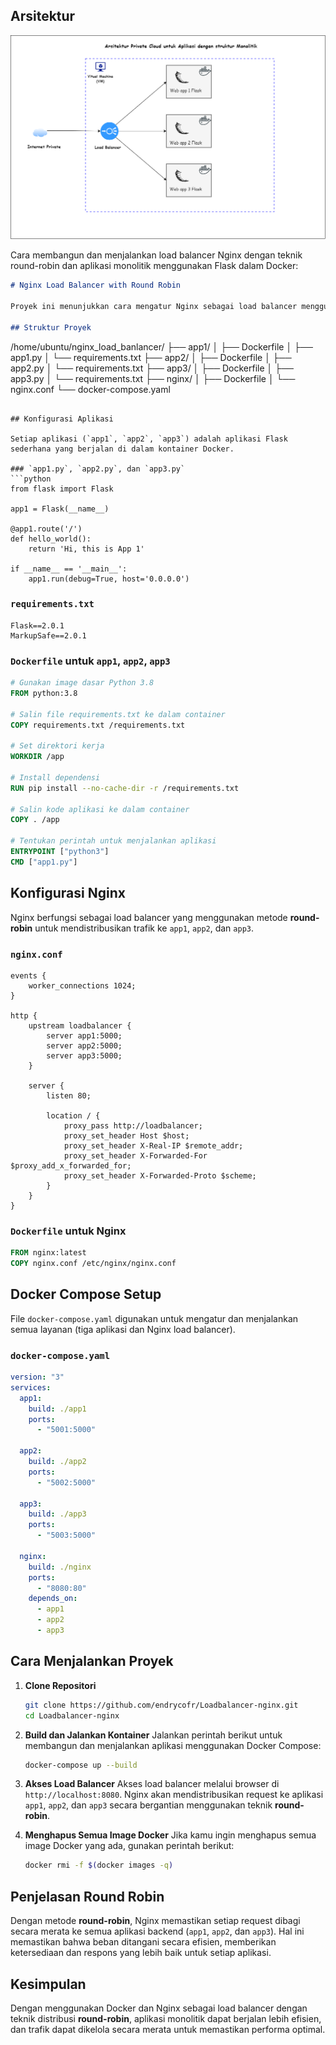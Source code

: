 ## Arsitektur 

![Architecture Diagram](images/arsitektur.drawio.png)

Cara membangun dan menjalankan load balancer Nginx dengan teknik round-robin dan aplikasi monolitik menggunakan Flask dalam Docker:

```markdown
# Nginx Load Balancer with Round Robin

Proyek ini menunjukkan cara mengatur Nginx sebagai load balancer menggunakan metode distribusi **round-robin** untuk mendistribusikan trafik secara merata di antara tiga aplikasi monolitik berbasis Flask.

## Struktur Proyek
```
/home/ubuntu/nginx_load_banlancer/
├── app1/
│   ├── Dockerfile
│   ├── app1.py
│   └── requirements.txt
├── app2/
│   ├── Dockerfile
│   ├── app2.py
│   └── requirements.txt
├── app3/
│   ├── Dockerfile
│   ├── app3.py
│   └── requirements.txt
├── nginx/
│   ├── Dockerfile
│   └── nginx.conf
└── docker-compose.yaml

````

## Konfigurasi Aplikasi

Setiap aplikasi (`app1`, `app2`, `app3`) adalah aplikasi Flask sederhana yang berjalan di dalam kontainer Docker.

### `app1.py`, `app2.py`, dan `app3.py`
```python
from flask import Flask

app1 = Flask(__name__)

@app1.route('/')
def hello_world():
    return 'Hi, this is App 1'

if __name__ == '__main__':
    app1.run(debug=True, host='0.0.0.0')
````

### `requirements.txt`

```plaintext
Flask==2.0.1
MarkupSafe==2.0.1
```

### `Dockerfile` untuk `app1`, `app2`, `app3`

```dockerfile
# Gunakan image dasar Python 3.8
FROM python:3.8

# Salin file requirements.txt ke dalam container
COPY requirements.txt /requirements.txt

# Set direktori kerja
WORKDIR /app

# Install dependensi
RUN pip install --no-cache-dir -r /requirements.txt

# Salin kode aplikasi ke dalam container
COPY . /app

# Tentukan perintah untuk menjalankan aplikasi
ENTRYPOINT ["python3"]
CMD ["app1.py"]
```

## Konfigurasi Nginx

Nginx berfungsi sebagai load balancer yang menggunakan metode **round-robin** untuk mendistribusikan trafik ke `app1`, `app2`, dan `app3`.

### `nginx.conf`

```nginx
events {
    worker_connections 1024;
}

http {
    upstream loadbalancer {
        server app1:5000;
        server app2:5000;
        server app3:5000;
    }

    server {
        listen 80;

        location / {
            proxy_pass http://loadbalancer;
            proxy_set_header Host $host;
            proxy_set_header X-Real-IP $remote_addr;
            proxy_set_header X-Forwarded-For $proxy_add_x_forwarded_for;
            proxy_set_header X-Forwarded-Proto $scheme;
        }
    }
}
```

### `Dockerfile` untuk Nginx

```dockerfile
FROM nginx:latest
COPY nginx.conf /etc/nginx/nginx.conf
```

## Docker Compose Setup

File `docker-compose.yaml` digunakan untuk mengatur dan menjalankan semua layanan (tiga aplikasi dan Nginx load balancer).

### `docker-compose.yaml`

```yaml
version: "3"
services:
  app1:
    build: ./app1
    ports:
      - "5001:5000"

  app2:
    build: ./app2
    ports:
      - "5002:5000"

  app3:
    build: ./app3
    ports:
      - "5003:5000"

  nginx:
    build: ./nginx
    ports:
      - "8080:80"
    depends_on:
      - app1
      - app2
      - app3
```

## Cara Menjalankan Proyek

1. **Clone Repositori**

   ```bash
   git clone https://github.com/endrycofr/Loadbalancer-nginx.git
   cd Loadbalancer-nginx
   ```

2. **Build dan Jalankan Kontainer**
   Jalankan perintah berikut untuk membangun dan menjalankan aplikasi menggunakan Docker Compose:

   ```bash
   docker-compose up --build
   ```

3. **Akses Load Balancer**
   Akses load balancer melalui browser di `http://localhost:8080`. Nginx akan mendistribusikan request ke aplikasi `app1`, `app2`, dan `app3` secara bergantian menggunakan teknik **round-robin**.

4. **Menghapus Semua Image Docker**
   Jika kamu ingin menghapus semua image Docker yang ada, gunakan perintah berikut:
   ```bash
   docker rmi -f $(docker images -q)
   ```

## Penjelasan Round Robin

Dengan metode **round-robin**, Nginx memastikan setiap request dibagi secara merata ke semua aplikasi backend (`app1`, `app2`, dan `app3`). Hal ini memastikan bahwa beban ditangani secara efisien, memberikan ketersediaan dan respons yang lebih baik untuk setiap aplikasi.

## Kesimpulan

Dengan menggunakan Docker dan Nginx sebagai load balancer dengan teknik distribusi **round-robin**, aplikasi monolitik dapat berjalan lebih efisien, dan trafik dapat dikelola secara merata untuk memastikan performa optimal.

```

```
